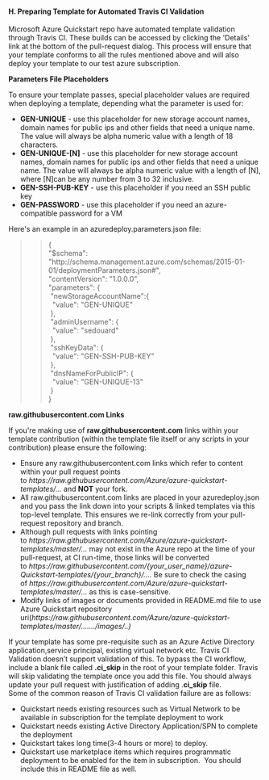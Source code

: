 <h4><b>H. Preparing Template for Automated Travis CI Validation</b></h4>
<p>Microsoft  Azure Quickstart repo have automated template validation through Travis CI.  These builds can be accessed by clicking the 'Details' link at the bottom of  the pull-request dialog. This process will ensure that your template conforms  to all the rules mentioned above and will also deploy your template to our test  azure subscription.</p>
<p><strong>Parameters File Placeholders</strong></p>
<p>To  ensure your template passes, special placeholder values are required when  deploying a template, depending what the parameter is used for:</p>
<p>
<ul>
    <li><strong>GEN-UNIQUE</strong>&nbsp;-  use this placeholder for new storage account names, domain names for public ips  and other fields that need a unique name. The value will always be alpha  numeric value with a length of 18 characters.</li>
    <li><strong>GEN-UNIQUE-[N]</strong>&nbsp;-  use this placeholder for new storage account names, domain names for public ips  and other fields that need a unique name. The value will always be alpha  numeric value with a length of&nbsp;[N],  where&nbsp;[N]can  be any number from 3 to 32 inclusive.</li>
    <li><strong>GEN-SSH-PUB-KEY</strong>&nbsp;-  use this placeholder if you need an SSH public key</li>
    <li><strong>GEN-PASSWORD</strong>&nbsp;-  use this placeholder if you need an azure-compatible password for a VM</li>
</ul>
<p>Here's an example in an&nbsp;azuredeploy.parameters.json&nbsp;file:</p>
<blockquote>
  <blockquote>
    <p>{<br>
      &quot;$schema&quot;:  &quot;http://schema.management.azure.com/schemas/2015-01-01/deploymentParameters.json#&quot;,<br>
      &quot;contentVersion&quot;:  &quot;1.0.0.0&quot;,<br>
      &quot;parameters&quot;:  {<br>
      &nbsp;&quot;newStorageAccountName&quot;:{<br>
      &nbsp; &quot;value&quot;: &quot;GEN-UNIQUE&quot;<br>
      &nbsp;},<br>
      &nbsp;&quot;adminUsername&quot;: {<br>
      &nbsp; &quot;value&quot;: &quot;sedouard&quot;<br>
      &nbsp;},<br>
      &nbsp;&quot;sshKeyData&quot;: {<br>
      &nbsp; &quot;value&quot;:  &quot;GEN-SSH-PUB-KEY&quot;<br>
      &nbsp;},<br>
      &nbsp;&quot;dnsNameForPublicIP&quot;: {<br>
      &nbsp; &quot;value&quot;: &quot;GEN-UNIQUE-13&quot;<br>
      &nbsp;} <br>
      }</p>
  </blockquote>
</blockquote>

<p><strong>raw.githubusercontent.com  Links</strong></p>
<p>If you're making use of&nbsp;<strong>raw.githubusercontent.com</strong>&nbsp;links within your template  contribution (within the template file itself or any scripts in your  contribution) please ensure the following:</p>
<ul>
  <li>Ensure any raw.githubusercontent.com links  which refer to content within your pull request points to&nbsp;<em>https://raw.githubusercontent.com/Azure/azure-quickstart-templates/...</em><em>&nbsp;</em>and&nbsp;<strong>NOT</strong>&nbsp;your  fork.</li>
  <li>All raw.githubusercontent.com links are  placed in your azuredeploy.json and you pass the link down into your scripts  &amp; linked templates via this top-level template. This ensures we re-link  correctly from your pull-request repository and branch.</li>
  <li>Although pull requests with links pointing to&nbsp;<em>https://raw.githubusercontent.com/Azure/azure-quickstart-templates/master/...</em><em>&nbsp;</em>may  not exist in the Azure repo at the time of your pull-request, at CI run-time,  those links will be converted to&nbsp;<em>https://raw.githubusercontent.com/{your_user_name}/azure-Quickstart-templates/{your_branch}/...</em><em>.</em> Be sure to check the casing of&nbsp;<em>https://raw.githubusercontent.com/Azure/azure-quickstart-templates/master/...</em><em>&nbsp;</em>as  this is case-sensitive.</li>
  <li>Modify links of images or documents provided  in README.md file to use Azure Quickstart repository uri(<em>https://raw.githubusercontent.com/Azure/azure-quickstart-templates/master/&hellip;&hellip;./images/..)</em> </li>
</ul>
<p>If your template has some  pre-requisite such as an Azure Active Directory application,service principal,  existing virtual network etc. Travis CI Validation doesn&rsquo;t support validation  of this. To bypass the CI workflow, include a blank file called <strong>.ci_skip</strong> in the root of your template  folder. Travis will skip validating the template once you add this file. You  should always update your pull request with justification of adding .<strong>ci_skip</strong> file. <br>
  Some of the common reason of  Travis CI validation failure are as follows:</p>
<ul>
  <li>Quickstart  needs existing resources such as Virtual Network to be available in  subscription for the template deployment to work</li>
  <li>Quickstart  needs existing Active Directory Application/SPN to complete the deployment</li>
  <li>Quickstart  takes long time(3-4 hours or more) to deploy. </li>
  <li>Quickstart  use marketplace items which requires programmatic deployment to be enabled for  the item in subscription. &nbsp;You should  include this in README file as well.</li>
</ul>
